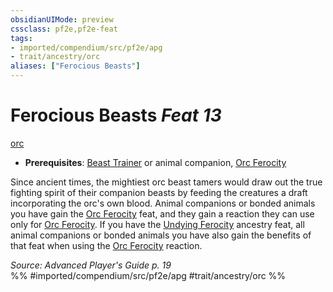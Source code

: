 ```yaml
---
obsidianUIMode: preview
cssclass: pf2e,pf2e-feat
tags:
- imported/compendium/src/pf2e/apg
- trait/ancestry/orc
aliases: ["Ferocious Beasts"]
---
```

# Ferocious Beasts  *Feat 13*  
[orc](orc.md)  

- **Prerequisites**: [Beast Trainer](beast-trainer-apg.md) or animal companion, [Orc Ferocity](orc-ferocity.md)

Since ancient times, the mightiest orc beast tamers would draw out the true fighting spirit of their companion beasts by feeding the creatures a draft incorporating the orc's own blood. Animal companions or bonded animals you have gain the [Orc Ferocity](orc-ferocity.md) feat, and they gain a reaction they can use only for [Orc Ferocity](orc-ferocity.md). If you have the [Undying Ferocity](undying-ferocity-apg.md) ancestry feat, all animal companions or bonded animals you have also gain the benefits of that feat when using the [Orc Ferocity](orc-ferocity.md) reaction.

*Source: Advanced Player's Guide p. 19*  
%% #imported/compendium/src/pf2e/apg #trait/ancestry/orc %%